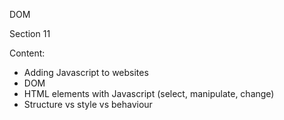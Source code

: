 DOM

Section 11

Content:
- Adding Javascript to websites
- DOM
- HTML elements with Javascript (select, manipulate, change)
- Structure vs style vs behaviour